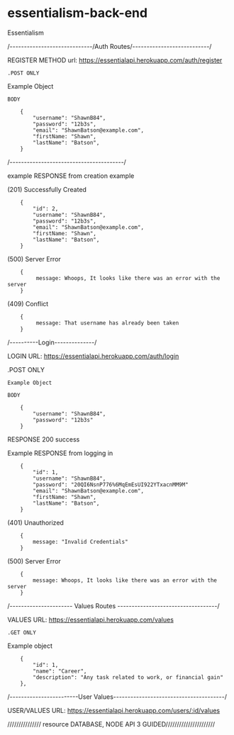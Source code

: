 # essentialism-back-end

Essentialism

/-----------------------------/Auth Routes/---------------------------/

REGISTER METHOD url: https://essentialapi.herokuapp.com/auth/register

    .POST ONLY

Example Object

    BODY

        {
            "username": "ShawnB84",
            "password": "12b3s",
            "email": "ShawnBatson@example.com",
            "firstName: "Shawn",
            "lastName": "Batson",
        }

/----------------------------------------/

example RESPONSE from creation example

(201) Successfully Created

        {
            "id": 2,
            "username": "ShawnB84",
            "password": "12b3s",
            "email": "ShawnBatson@example.com",
            "firstName: "Shawn",
            "lastName": "Batson",
        }

(500) Server Error

        {
             message: Whoops, It looks like there was an error with the server
        }

(409) Conflict

        {
             message: That username has already been taken
        }

/----------Login--------------/

LOGIN URL: https://essentialapi.herokuapp.com/auth/login

.POST ONLY

    Example Object

    BODY

        {
            "username": "ShawnB84",
            "password": "12b3s"
        }

RESPONSE 200 success

Example RESPONSE from logging in

        {
            "id": 1,
            "username": "ShawnB84",
            "password": "20QI6NsnP776%6MqEmEsUI922YTxacnMM9M"
            "email": "ShawnBatson@example.com",
            "firstName: "Shawn",
            "lastName": "Batson",
        }

(401) Unauthorized

        {
            message: "Invalid Credentials"
        }

(500) Server Error

        {
            message: Whoops, It looks like there was an error with the server
        }

/---------------------- Values Routes -----------------------------------/

VALUES URL: https://essentialapi.herokuapp.com/values

    .GET ONLY

Example object

        {
            "id": 1,
            "name": "Career",
            "description": "Any task related to work, or financial gain"
        },

/------------------------User Values---------------------------------------/

USER/VALUES URL: https://essentialapi.herokuapp.com/users/:id/values

/////////////// resource DATABASE, NODE API 3 GUIDED//////////////////////
